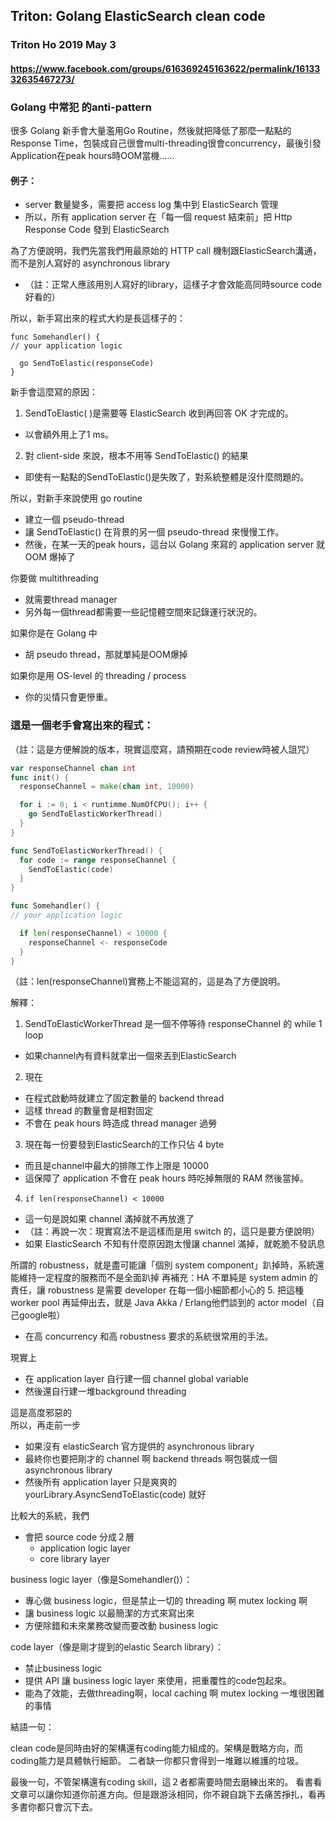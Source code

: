 ## Triton: Golang ElasticSearch clean code
### Triton Ho 2019  May 3
#### https://www.facebook.com/groups/616369245163622/permalink/1613332635467273/ 

###  Golang  中常犯 的anti-pattern

很多 Golang 新手會大量濫用Go Routine，然後就把降低了那麼一點點的Response Time，包裝成自己很會multi-threading很會concurrency，最後引發Application在peak hours時OOM當機……

####  例子：
- server 數量變多，需要把 access log 集中到 ElasticSearch 管理
- 所以，所有 application server 在「每一個 request 結束前」把 Http Response Code 發到 ElasticSearch

為了方便說明，我們先當我們用最原始的 HTTP call 機制跟ElasticSearch溝通，而不是別人寫好的 asynchronous library
- （註：正常人應該用別人寫好的library，這樣子才會效能高同時source code好看的）

所以，新手寫出來的程式大約是長這樣子的：

```golang
func Somehandler() {
// your application logic

  go SendToElastic(responseCode)
}
```

新手會這麼寫的原因：
1. SendToElastic( )是需要等 ElasticSearch 收到再回答 OK 才完成的。
 - 以會額外用上了1 ms。
2. 對 client-side 來說，根本不用等 SendToElastic() 的結果
 - 即使有一點點的SendToElastic()是失敗了，對系統整體是沒什麼問題的。

所以，對新手來說使用 go routine
- 建立一個 pseudo-thread
- 讓 SendToElastic() 在背景的另一個 pseudo-thread 來慢慢工作。
- 然後，在某一天的peak hours，這台以 Golang 來寫的 application server 就 OOM 爆掉了

你要做 multithreading
- 就需要thread manager
- 另外每一個thread都需要一些記憶體空間來記錄運行狀況的。

如果你是在 Golang 中
- 胡 pseudo thread，那就單純是OOM爆掉

如果你是用 OS-level 的 threading / process
- 你的災情只會更慘重。

### 這是一個老手會寫出來的程式：
（註：這是方便解說的版本，現實這麼寫，請預期在code review時被人詛咒）

```go
var responseChannel chan int
func init() {
  responseChannel = make(chan int, 10000)

  for i := 0; i < runtimme.NumOfCPU(); i++ {
    go SendToElasticWorkerThread()
  }
}

func SendToElasticWorkerThread() {
  for code := range responseChannel {
    SendToElastic(code)
  }
}

func Somehandler() {
// your application logic

  if len(responseChannel) < 10000 {
    responseChannel <- responseCode
  }
}
```

（註：len(responseChannel)實務上不能這寫的，這是為了方便說明。

解釋：

1. SendToElasticWorkerThread 是一個不停等待 responseChannel 的 while 1 loop
  - 如果channel內有資料就拿出一個來丟到ElasticSearch
2. 現在
 - 在程式啟動時就建立了固定數量的 backend thread
 - 這樣 thread 的數量會是相對固定
 - 不會在 peak hours 時造成 thread manager 過勞
3. 現在每一份要發到ElasticSearch的工作只佔 4 byte
  - 而且是channel中最大的排隊工作上限是 10000
  - 這保障了 application 不會在 peak hours 時吃掉無限的 RAM 然後當掉。
4. `if len(responseChannel) < 10000`
  - 這一句是說如果 channel 滿掉就不再放進了
  - （註：再說一次：現實寫法不是這樣而是用 switch 的，這只是要方便說明）
  - 如果 ElasticSearch 不知有什麼原因跑太慢讓 channel 滿掉，就乾脆不發訊息


所謂的 robustness，就是盡可能讓「個別 system component」趴掉時，系統還能維持一定程度的服務而不是全面趴掉
再補充：HA 不單純是 system admin 的責任，讓 robustness 是需要 developer 在每一個小細節都小心的
5. 把這種 worker pool 再延伸出去，就是 Java Akka / Erlang他們談到的 actor model（自己google啦）
 - 在高 concurrency 和高 robustness 要求的系統很常用的手法。


現實上
- 在 application layer 自行建一個 channel global variable
- 然後還自行建一堆background threading

這是高度邪惡的  
所以，再走前一步 
- 如果沒有 elasticSearch 官方提供的 asynchronous library
- 最終你也要把剛才的 channel 啊 backend threads 啊包裝成一個 asynchronous library
- 然後所有 application layer 只是爽爽的 yourLibrary.AsyncSendToElastic(code) 就好


比較大的系統，我們
- 會把 source code 分成２層
  - application logic layer
  - core library layer

business logic layer（像是Somehandler()）：
- 專心做 business logic，但是禁止一切的 threading 啊 mutex locking 啊
- 讓 business logic 以最簡潔的方式來寫出來
- 方便除錯和未來業務改變而要改動 business logic

code layer（像是剛才提到的elastic Search library）：
- 禁止business logic
- 提供 API 讓 business logic layer 來使用，把重覆性的code包起來。
- 能為了效能，去做threading啊，local caching 啊 mutex locking 一堆很困難的事情


結語一句：

clean code是同時由好的架構還有coding能力組成的。架構是戰略方向，而coding能力是具體執行細節。
二者缺一你都只會得到一堆難以維護的垃圾。

最後一句，不管架構還有coding skill，這２者都需要時間去磨練出來的。
看書看文章可以讓你知道你前進方向。但是跟游泳相同，你不親自跳下去痛苦掙扎，看再多書你都只會沉下去。

